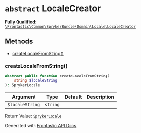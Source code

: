 # `abstract`  LocaleCreator

**Fully Qualified**: [`\Frontastic\Common\SprykerBundle\Domain\Locale\LocaleCreator`](../../../../../src/php/SprykerBundle/Domain/Locale/LocaleCreator.php)

## Methods

* [createLocaleFromString()](#createlocalefromstring)

### createLocaleFromString()

```php
abstract public function createLocaleFromString(
    string $localeString
): SprykerLocale
```

Argument|Type|Default|Description
--------|----|-------|-----------
`$localeString`|`string`||

Return Value: [`SprykerLocale`](SprykerLocale.md)

Generated with [Frontastic API Docs](https://github.com/FrontasticGmbH/apidocs).
